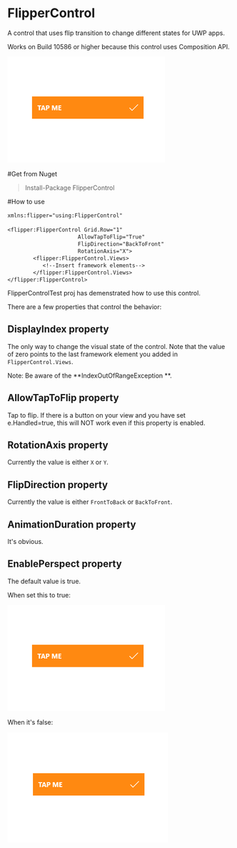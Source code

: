 # FlipperControl
A control that uses flip transition to change different states for UWP apps.

Works on Build 10586 or higher because this control uses Composition API.

![Preview](https://github.com/JuniperPhoton/FlipperControl/blob/master/demo.gif)

#Get from Nuget

> Install-Package FlipperControl 

#How to use

    xmlns:flipper="using:FlipperControl"

    <flipper:FlipperControl Grid.Row="1"
                          AllowTapToFlip="True"
                          FlipDirection="BackToFront"
                          RotationAxis="X">
            <flipper:FlipperControl.Views>
               <!--Insert framework elements-->
            </flipper:FlipperControl.Views>
    </flipper:FlipperControl>
              
FlipperControlTest proj has demenstrated how to use this control.

There are a few properties that control the behavior:

## DisplayIndex property

The only way to change the visual state of the control. Note that the value of zero points to the last framework element you added in `FlipperControl.Views`. 

Note: Be aware of the **IndexOutOfRangeException **.

## AllowTapToFlip property

Tap to flip.
If there is a button on your view and you have set e.Handled=true, this will NOT work even if this property is enabled.

## RotationAxis property

Currently the value is either `X` or `Y`.

## FlipDirection property

Currently the value is either `FrontToBack` or `BackToFront`.

## AnimationDuration property

It's obvious.

## EnablePerspect property

The default value is true. 

When set this to true:


![Preview](https://github.com/JuniperPhoton/FlipperControl/blob/master/demo.gif)

When it's false:

![Preview](https://github.com/JuniperPhoton/FlipperControl/blob/master/no_p.gif)
